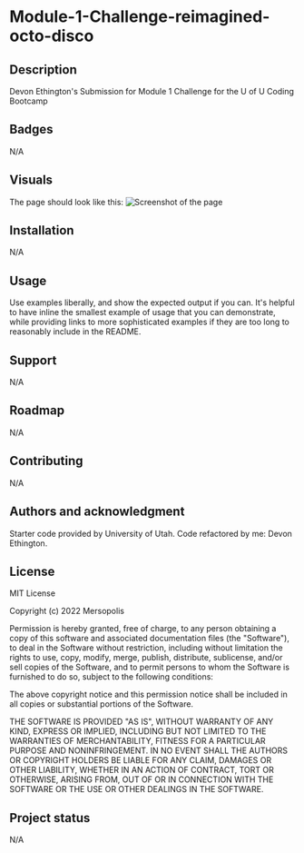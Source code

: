 # Module-1-Challenge-reimagined-octo-disco

## Description
Devon Ethington's Submission for Module 1 Challenge for the U of U Coding Bootcamp

## Badges
N/A

## Visuals
The page should look like this: ![Screenshot of the page](https://i.imgur.com/GF3oagc.png)

## Installation
N/A

## Usage
Use examples liberally, and show the expected output if you can. It's helpful to have inline the smallest example of usage that you can demonstrate, while providing links to more sophisticated examples if they are too long to reasonably include in the README.

## Support
N/A

## Roadmap
N/A

## Contributing
N/A

## Authors and acknowledgment
Starter code provided by University of Utah.
Code refactored by me: Devon Ethington.

## License
MIT License

Copyright (c) 2022 Mersopolis

Permission is hereby granted, free of charge, to any person obtaining a copy
of this software and associated documentation files (the "Software"), to deal
in the Software without restriction, including without limitation the rights
to use, copy, modify, merge, publish, distribute, sublicense, and/or sell
copies of the Software, and to permit persons to whom the Software is
furnished to do so, subject to the following conditions:

The above copyright notice and this permission notice shall be included in all
copies or substantial portions of the Software.

THE SOFTWARE IS PROVIDED "AS IS", WITHOUT WARRANTY OF ANY KIND, EXPRESS OR
IMPLIED, INCLUDING BUT NOT LIMITED TO THE WARRANTIES OF MERCHANTABILITY,
FITNESS FOR A PARTICULAR PURPOSE AND NONINFRINGEMENT. IN NO EVENT SHALL THE
AUTHORS OR COPYRIGHT HOLDERS BE LIABLE FOR ANY CLAIM, DAMAGES OR OTHER
LIABILITY, WHETHER IN AN ACTION OF CONTRACT, TORT OR OTHERWISE, ARISING FROM,
OUT OF OR IN CONNECTION WITH THE SOFTWARE OR THE USE OR OTHER DEALINGS IN THE
SOFTWARE.


## Project status
N/A
